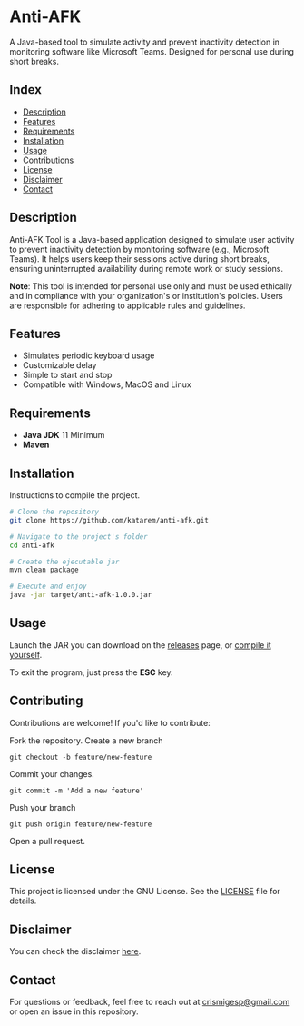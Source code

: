 # Anti-AFK

A Java-based tool to simulate activity and prevent inactivity detection in monitoring software like Microsoft Teams. Designed for personal use during short breaks.

## Index

- [Description](#description)
- [Features](#features)
- [Requirements](#requirements)
- [Installation](#installation)
- [Usage](#usage)
- [Contributions](#contributions)
- [License](#license)
- [Disclaimer](#disclaimer)
- [Contact](#contact)

## Description

Anti-AFK Tool is a Java-based application designed to simulate user activity to prevent inactivity detection by monitoring software (e.g., Microsoft Teams). It helps users keep their sessions active during short breaks, ensuring uninterrupted availability during remote work or study sessions.

**Note**: This tool is intended for personal use only and must be used ethically and in compliance with your organization's or institution's policies. Users are responsible for adhering to applicable rules and guidelines.

## Features

- Simulates periodic keyboard usage
- Customizable delay
- Simple to start and stop
- Compatible with Windows, MacOS and Linux

## Requirements
- **Java JDK** 11 Minimum
- **Maven**

## Installation

Instructions to compile the project.

```bash
# Clone the repository
git clone https://github.com/katarem/anti-afk.git

# Navigate to the project's folder
cd anti-afk

# Create the ejecutable jar
mvn clean package

# Execute and enjoy
java -jar target/anti-afk-1.0.0.jar
```

## Usage

Launch the JAR you can download on the [releases](https://github.com/katarem/anti-afk/releases) page, or [compile it yourself](#installation).

To exit the program, just press the **ESC** key.


## Contributing
Contributions are welcome! If you'd like to contribute:

Fork the repository.
Create a new branch
```git
git checkout -b feature/new-feature
```
Commit your changes.
```
git commit -m 'Add a new feature'
```
Push your branch
```
git push origin feature/new-feature
```
Open a pull request.

## License

This project is licensed under the GNU License. See the [LICENSE](./LICENSE) file for details.

## Disclaimer

You can check the disclaimer [here](https://www.termsfeed.com/live/030ad99e-8df1-484b-97c8-ea2bee0bad24).

## Contact

For questions or feedback, feel free to reach out at crismigesp@gmail.com or open an issue in this repository.